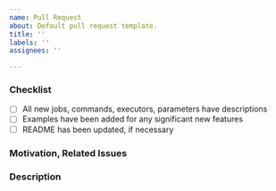 ```yaml
---
name: Pull Request
about: Default pull request template.
title: ''
labels: ''
assignees: ''

---
```


### Checklist

<!--
  Thank you for contributing to CircleCI Orbs!
  before submitting your request, please go through the following
  items and place an x in the [ ] if they have been completed.
-->

- [ ] All new jobs, commands, executors, parameters have descriptions
- [ ] Examples have been added for any significant new features
- [ ] README has been updated, if necessary

### Motivation, Related Issues

<!---
  Why is this change required? what problem does it solve?
  paste links to any relevant GitHub issues filed against
  this repository that this pull request addresses
-->

### Description

<!---
  Describe your changes in details, preferably in an imperative mood,
  i.e., "add `commandA` to `jobB`"
-->
